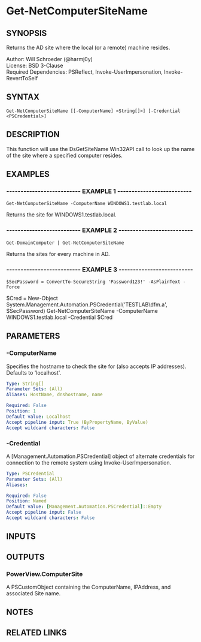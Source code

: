# Get-NetComputerSiteName

## SYNOPSIS
Returns the AD site where the local (or a remote) machine resides.

Author: Will Schroeder (@harmj0y)  
License: BSD 3-Clause  
Required Dependencies: PSReflect, Invoke-UserImpersonation, Invoke-RevertToSelf

## SYNTAX

```
Get-NetComputerSiteName [[-ComputerName] <String[]>] [-Credential <PSCredential>]
```

## DESCRIPTION
This function will use the DsGetSiteName Win32API call to look up the
name of the site where a specified computer resides.

## EXAMPLES

### -------------------------- EXAMPLE 1 --------------------------
```
Get-NetComputerSiteName -ComputerName WINDOWS1.testlab.local
```

Returns the site for WINDOWS1.testlab.local.

### -------------------------- EXAMPLE 2 --------------------------
```
Get-DomainComputer | Get-NetComputerSiteName
```

Returns the sites for every machine in AD.

### -------------------------- EXAMPLE 3 --------------------------
```
$SecPassword = ConvertTo-SecureString 'Password123!' -AsPlainText -Force
```

$Cred = New-Object System.Management.Automation.PSCredential('TESTLAB\dfm.a', $SecPassword)
Get-NetComputerSiteName -ComputerName WINDOWS1.testlab.local -Credential $Cred

## PARAMETERS

### -ComputerName
Specifies the hostname to check the site for (also accepts IP addresses).
Defaults to 'localhost'.

```yaml
Type: String[]
Parameter Sets: (All)
Aliases: HostName, dnshostname, name

Required: False
Position: 1
Default value: Localhost
Accept pipeline input: True (ByPropertyName, ByValue)
Accept wildcard characters: False
```

### -Credential
A \[Management.Automation.PSCredential\] object of alternate credentials
for connection to the remote system using Invoke-UserImpersonation.

```yaml
Type: PSCredential
Parameter Sets: (All)
Aliases: 

Required: False
Position: Named
Default value: [Management.Automation.PSCredential]::Empty
Accept pipeline input: False
Accept wildcard characters: False
```

## INPUTS

## OUTPUTS

### PowerView.ComputerSite

A PSCustomObject containing the ComputerName, IPAddress, and associated Site name.

## NOTES

## RELATED LINKS


